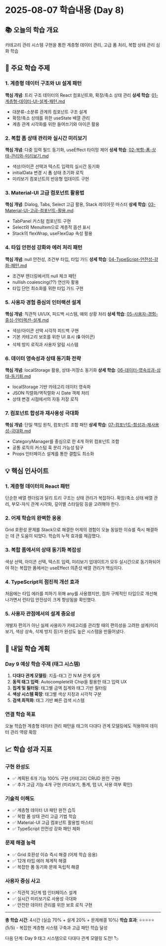 # 2025-08-07 학습내용 (Day 8)

## 📚 오늘의 학습 개요
카테고리 관리 시스템 구현을 통한 계층형 데이터 관리, 고급 폼 처리, 복합 상태 관리 심화 학습

## 🎯 주요 학습 주제

### 1. 계층형 데이터 구조와 UI 설계 패턴
**핵심 개념**: 트리 구조 데이터의 React 컴포넌트화, 확장/축소 상태 관리
**상세 학습**: [01-계층형-데이터-UI-설계-패턴.md](../학습상세/2025-08-06/01-계층형-데이터-UI-설계-패턴.md)
- 대분류-소분류 관계의 컴포넌트 구조 설계
- 확장/축소 상태를 위한 useState 배열 관리
- 계층 관계 시각화를 위한 들여쓰기와 아이콘 활용

### 2. 복합 폼 상태 관리와 실시간 미리보기
**핵심 개념**: 다중 입력 필드 동기화, useEffect 타이밍 제어
**상세 학습**: [02-복합-폼-상태-관리와-미리보기.md](../학습상세/2025-08-06/02-복합-폼-상태-관리와-미리보기.md)
- 색상/아이콘 선택과 텍스트 입력의 실시간 동기화
- initialData 변경 시 폼 상태 초기화 로직
- 미리보기 컴포넌트의 반응형 업데이트 구현

### 3. Material-UI 고급 컴포넌트 활용법
**핵심 개념**: Dialog, Tabs, Select 고급 활용, Stack 레이아웃 마스터
**상세 학습**: [03-Material-UI-고급-컴포넌트-활용.md](../학습상세/2025-08-06/03-Material-UI-고급-컴포넌트-활용.md)
- TabPanel 커스텀 컴포넌트 구현
- Select와 MenuItem으로 계층적 옵션 표시
- Stack의 flexWrap, useFlexGap 속성 활용

### 4. 타입 안전성 강화와 에러 처리 패턴
**핵심 개념**: null 안전성, 조건부 타입, 타입 가드
**상세 학습**: [04-TypeScript-안전성-강화-패턴.md](../학습상세/2025-08-06/04-TypeScript-안전성-강화-패턴.md)
- 조건부 렌더링에서의 null 체크 패턴
- nullish coalescing(??) 연산자 활용
- 타입 단언 최소화를 위한 타입 가드 구현

### 5. 사용자 경험 중심의 인터랙션 설계
**핵심 개념**: 직관적 UI/UX, 피드백 시스템, 예외 상황 처리
**상세 학습**: [05-사용자-경험-중심-인터랙션-설계.md](../학습상세/2025-08-06/05-사용자-경험-중심-인터랙션-설계.md)
- 색상/아이콘 선택 시각적 피드백 구현
- 기본 카테고리 보호를 위한 UI 표시 (🔒 아이콘)
- 삭제 방지 로직과 사용자 알림 시스템

### 6. 데이터 영속성과 상태 동기화 전략
**핵심 개념**: localStorage 활용, 상태-저장소 동기화
**상세 학습**: [06-데이터-영속성과-상태-동기화.md](../학습상세/2025-08-06/06-데이터-영속성과-상태-동기화.md)
- localStorage 기반 카테고리 데이터 영속화
- JSON 직렬화/역직렬화 시 Date 객체 처리
- 상태 변경 시점에서의 자동 저장 로직

### 7. 컴포넌트 합성과 재사용성 극대화
**핵심 개념**: 단일 책임 원칙, 컴포넌트 조합 패턴
**상세 학습**: [07-컴포넌트-합성과-재사용성-극대화.md](../학습상세/2025-08-06/07-컴포넌트-합성과-재사용성-극대화.md)
- CategoryManager를 중심으로 한 4개 하위 컴포넌트 조합
- 공통 로직의 커스텀 훅 분리 가능성 탐구
- Props 인터페이스 설계를 통한 결합도 최소화

## 💡 핵심 인사이트

### 1. 계층형 데이터의 React 패턴
단순한 배열 렌더링과 달리 트리 구조는 상태 관리가 복잡하다. 확장/축소 상태 배열 관리, 부모-자식 관계 시각화, 깊이별 스타일링 등을 고려해야 한다.

### 2. 어제 학습의 완벽한 응용  
Grid 호환성 문제를 Stack으로 해결한 어제의 경험이 오늘 동일한 이슈를 즉시 해결하는 데 큰 도움이 되었다. 학습의 누적 효과를 체감했다.

### 3. 복합 폼에서의 상태 동기화 복잡성
색상 선택, 아이콘 선택, 텍스트 입력, 미리보기 업데이트가 모두 실시간으로 동기화되어야 하는 복잡한 폼에서는 useEffect 의존성 배열 관리가 핵심이다.

### 4. TypeScript의 점진적 개선 효과
처음에는 타입 에러를 피하기 위해 any를 사용했지만, 점차 구체적인 타입으로 개선해나가면서 런타임 안전성이 크게 향상됨을 확인했다.

### 5. 사용자 관점에서의 설계 중요성
개발자 편의가 아닌 실제 사용자가 카테고리를 관리할 때의 편의성을 고려한 설계(미리보기, 색상 상속, 삭제 방지 등)가 완성도 높은 시스템을 만들어냈다.

## 🔄 내일 학습 계획

### Day 9 예상 학습 주제 (태그 시스템)
1. **다대다 관계 모델링**: 지출-태그 간 N:M 관계 설계
2. **동적 태그 입력**: Autocomplete와 Chip을 활용한 태그 입력 UX
3. **집계 및 필터링**: 태그별 금액 집계와 태그 기반 필터링
4. **색상 시스템 확장**: 태그별 색상 지정과 시각적 구분
5. **검색 최적화**: 태그 기반 빠른 검색 시스템

### 연결 학습 목표
오늘 학습한 계층형 데이터 관리 패턴을 태그의 다대다 관계 모델링에도 적용하여 데이터 관리 역량 확장

## 📈 학습 성과 지표

### 구현 완성도
- ✅ 계획된 6개 기능 100% 구현 (카테고리 CRUD 완전 구현)
- ✅ 추가 고급 기능 4개 구현 (미리보기, 통계, 탭 UI, 사용 여부 확인)

### 기술적 이해도
- ✅ 계층형 데이터 UI 패턴 완전 습득
- ✅ 복합 폼 상태 관리 고급 기법 학습
- ✅ Material-UI 고급 컴포넌트 활용법 마스터
- ✅ TypeScript 안전성 강화 패턴 체화

### 문제 해결 능력  
- ✅ Grid 호환성 이슈 즉시 해결 (어제 학습 응용)
- ✅ 12개 타입 에러 체계적 해결
- ✅ 복잡한 폼 동기화 문제 독립적 해결

### 사용자 중심 사고
- ✅ 직관적 3단계 탭 인터페이스 설계
- ✅ 실시간 미리보기로 사용성 극대화
- ✅ 안전한 데이터 관리를 위한 보호 로직 구현

---

**총 학습 시간**: 4시간 (실습 70% + 설계 20% + 문제해결 10%)
**학습 효과**: ⭐⭐⭐⭐⭐ (5/5) - 복잡한 계층형 시스템 구축과 고급 패턴 학습 달성

다음 단계: Day 9 태그 시스템으로 다대다 관계 모델링 도전! 🏷️